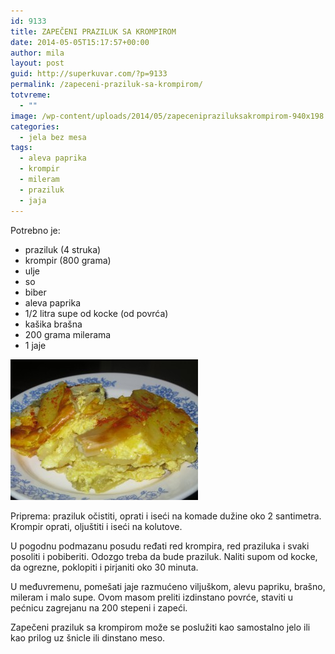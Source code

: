 ```yaml
---
id: 9133
title: ZAPEČENI PRAZILUK SA KROMPIROM
date: 2014-05-05T15:17:57+00:00
author: mila
layout: post
guid: http://superkuvar.com/?p=9133
permalink: /zapeceni-praziluk-sa-krompirom/
totvreme:
  - ""
image: /wp-content/uploads/2014/05/zapecenipraziluksakrompirom-940x198.jpg
categories:
  - jela bez mesa
tags:
  - aleva paprika
  - krompir
  - mileram
  - praziluk
  - jaja
---
```

Potrebno je:

  * praziluk (4 struka)
  * krompir (800 grama)
  * ulje
  * so
  * biber
  * aleva paprika
  * 1/2 litra supe od kocke (od povrća)
  * kašika brašna
  * 200 grama milerama
  * 1 jaje

[<img class="alignnone size-medium wp-image-9135" src="/wp-content/uploads/2014/05/zapecenipraziluksakrompirom-300x225.jpg" alt="zapecenipraziluksakrompirom" width="300" height="225" />](/wp-content/uploads/2014/05/zapecenipraziluksakrompirom.jpg)

Priprema: praziluk očistiti, oprati i iseći na komade dužine oko 2 santimetra. Krompir oprati, oljuštiti i iseći na kolutove.

U pogodnu podmazanu posudu ređati red krompira, red praziluka i svaki posoliti i pobiberiti. Odozgo treba da bude praziluk. Naliti supom od kocke, da ogrezne, poklopiti i pirjaniti oko 30 minuta.

U međuvremenu, pomešati jaje razmućeno viljuškom, alevu papriku, brašno, mileram i malo supe. Ovom masom preliti izdinstano povrće, staviti u pećnicu zagrejanu na 200 stepeni i zapeći.

Zapečeni praziluk sa krompirom može se poslužiti kao samostalno jelo ili kao prilog uz šnicle ili dinstano meso.